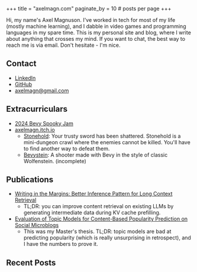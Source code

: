 +++
title = "axelmagn.com"
paginate_by = 10 # posts per page
+++

Hi, my name's Axel Magnuson. I've worked in tech for most of my life (mostly
machine learning), and I dabble in video games and programming languages in my
spare time. This is my personal site and blog, where I write about anything that
crosses my mind. If you want to chat, the best way to reach me is via email.
Don't hesitate - I'm nice.

## Contact

- [LinkedIn](https://www.linkedin.com/in/axel-magnuson-16286028/)
- [GitHub](https://github.com/axelmagn/)
- [axelmagn@gmail.com](mailto:Axel%20Magnuson<axelmagn@gmail.com>)

## Extracurriculars

- [2024 Bevy Spooky Jam](https://itch.io/jam/bevy-spooky-jam)
- [axelmagn.itch.io](https://axelmagn.itch.io/)
  - [Stonehold](https://axelmagn.itch.io/stonehold): Your trusty sword has been
    shattered. Stonehold is a mini-dungeon crawl where the enemies cannot be
    killed. You'll have to find another way to defeat them.
  - [Bevystein](https://axelmagn.itch.io/bevystein): A shooter made with Bevy in
    the style of classic Wolfenstein. (incomplete)

## Publications

- [Writing in the Margins: Better Inference Pattern for Long Context Retrieval](https://arxiv.org/abs/2408.14906)
  - TL;DR: you can improve content retrieval on existing LLMs by generating
    intermediate data during KV cache prefilling.
- [Evaluation of Topic Models for Content-Based Popularity Prediction on Social Microblogs](https://scholarworks.boisestate.edu/td/1080/)
  - This was my Master's thesis. TL;DR: topic models are bad at predicting
    popularity (which is really unsurprising in retrospect), and I have the
    numbers to prove it.

## Recent Posts
